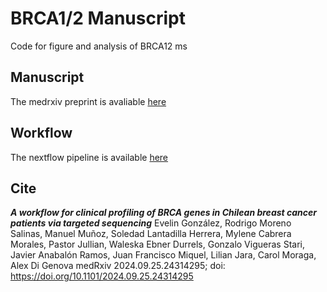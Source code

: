 # BRCA1/2 Manuscript
Code for figure and analysis of BRCA12 ms

## Manuscript

The medrxiv preprint is avaliable [here](https://www.medrxiv.org/content/10.1101/2024.09.25.24314295v1)

## Workflow
The nextflow pipeline is available [here](https://github.com/digenoma-lab/BRCA)

## Cite
***A workflow for clinical profiling of BRCA genes in Chilean breast cancer patients via targeted sequencing***
Evelin González, Rodrigo Moreno Salinas, Manuel Muñoz, Soledad Lantadilla Herrera, Mylene Cabrera Morales, Pastor Jullian, Waleska Ebner Durrels, Gonzalo Vigueras Stari, Javier Anabalón Ramos, Juan Francisco Miquel, Lilian Jara, Carol Moraga, Alex Di Genova
medRxiv 2024.09.25.24314295; doi: https://doi.org/10.1101/2024.09.25.24314295
